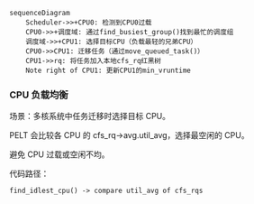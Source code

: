 ```mermaid
sequenceDiagram
    Scheduler->>+CPU0: 检测到CPU0过载
    CPU0->>+调度域: 通过find_busiest_group()找到最忙的调度组
    调度域->>+CPU1: 选择目标CPU（负载最轻的兄弟CPU）
    CPU0->>CPU1: 迁移任务（通过move_queued_task()）
    CPU1->>rq: 将任务加入本地cfs_rq红黑树
    Note right of CPU1: 更新CPU1的min_vruntime
```
### CPU 负载均衡

场景：多核系统中任务迁移时选择目标 CPU。  

PELT 会比较各 CPU 的 cfs_rq->avg.util_avg，选择最空闲的 CPU。  

避免 CPU 过载或空闲不均。  

代码路径：  

    find_idlest_cpu() -> compare util_avg of cfs_rqs
  